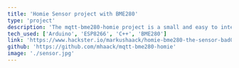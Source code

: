 ```yaml
---
title: 'Homie Sensor project with BME280'
type: 'project'
description: 'The mqtt-bme280-homie project is a small and easy to integrate temperature, air pressure and humidity monitoring solution with an extra SSD1306 OLED display. Sensor data is send via MQTT and displayed on the small screen.'
tech_used: ['Arduino', 'ESP8266', 'C++', 'BME280']
link: 'https://www.hackster.io/markushaack/homie-bme280-the-sensor-bad08d'
github: 'https://github.com/mhaack/mqtt-bme280-homie'
image: './sensor.jpg'
---
```

